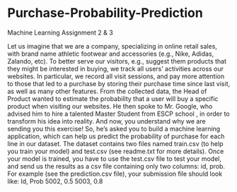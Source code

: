 # Purchase-Probability-Prediction
Machine Learning Assignment 2 & 3

Let us imagine that we are a company, specializing in online retail sales, with brand name athletic footwear and accessories (e.g., Nike, Adidas, Zalando, etc). To better serve our visitors, e.g., suggest them products that they might be interested in buying, we track all users’ activities across our websites. In particular, we record all visit sessions, and pay more attention to those that led to a purchase by storing their purchase time since last visit, as well as many other features. From the collected data, the Head of Product wanted to estimate the probability that a user will buy a specific product when visiting our websites. He then spoke to Mr. Google, who advised him to hire a talented Master Student from ESCP school , in order to transform his idea into reality. And now, you understand why we are sending you this exercise! 
So, he’s asked you to build a machine learning application, which can help us predict the probability of purchase for each line in our dataset. The dataset contains two files named train.csv (to help you train your model) and test.csv (see readme.txt for more details). Once your model is trained, you have to use the test.csv file to test your model, and send us the results as a csv file containing only two columns: id, prob. For example (see the prediction.csv file), your submission file should look like: 
Id, Prob 
5002, 0.5
5003, 0.8 
